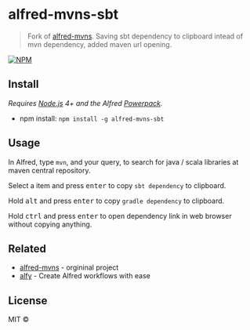 # alfred-mvns-sbt
> Fork of  [alfred-mvns](https://github.com/xfslove/alfred-mvns).
> Saving sbt dependency to clipboard intead of mvn dependency, added maven url opening.


[![NPM](https://nodei.co/npm/alfred-mvns-sbt.png)](https://nodei.co/npm/alfred-mvns-sbt/)

## Install

*Requires [Node.js](https://nodejs.org) 4+ and the Alfred [Powerpack](https://www.alfredapp.com/powerpack/).*

- npm install: `npm install -g alfred-mvns-sbt`

## Usage

In Alfred, type `mvn`, and your query, to search for java / scala libraries at maven central repository.

Select a item and press <kbd>enter</kbd> to copy `sbt dependency` to clipboard.<br>

Hold <kbd>alt</kbd> and press <kbd>enter</kbd> to copy `gradle dependency` to clipboard.<br>

Hold <kbd>ctrl</kbd> and press <kbd>enter</kbd> to open dependency link in web browser without copying anything.<br>

## Related

- [alfred-mvns](https://github.com/xfslove/alfred-mvns) - orgininal project
- [alfy](https://github.com/sindresorhus/alfy) - Create Alfred workflows with ease


## License

MIT © 
